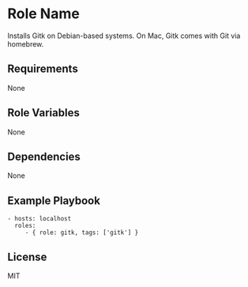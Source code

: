 Role Name
=========

Installs Gitk on Debian-based systems. On Mac, Gitk comes with Git via homebrew.

Requirements
------------

None

Role Variables
--------------

None

Dependencies
------------

None

Example Playbook
----------------

    - hosts: localhost
      roles:
         - { role: gitk, tags: ['gitk'] }

License
-------

MIT

